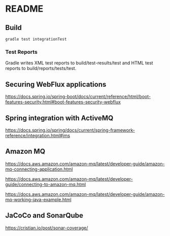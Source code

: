 # README

## Build

```text
gradle test integrationTest
```

### Test Reports
Gradle writes XML test reports to build/test-results/test and HTML test reports to build/reports/tests/test.

## Securing WebFlux applications

https://docs.spring.io/spring-boot/docs/current/reference/html/boot-features-security.html#boot-features-security-webflux

## Spring integration with ActiveMQ

https://docs.spring.io/spring/docs/current/spring-framework-reference/integration.html#jms

## Amazon MQ

https://docs.aws.amazon.com/amazon-mq/latest/developer-guide/amazon-mq-connecting-application.html

https://docs.aws.amazon.com/amazon-mq/latest/developer-guide/connecting-to-amazon-mq.html

https://docs.aws.amazon.com/amazon-mq/latest/developer-guide/amazon-mq-working-java-example.html

## JaCoCo and SonarQube

https://cristian.io/post/sonar-coverage/
